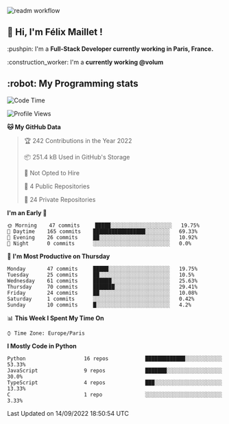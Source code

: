 ![readm workflow](https://github.com/fmaillet24/fmaillet24/actions/workflows/main.yml/badge.svg)

<h2>👋 Hi, I'm Félix Maillet !</h2>

<p>:pushpin: I'm a <strong>Full-Stack Developer currently working in Paris, France.</strong></p>
<p>:construction_worker: I'm a <strong>currently working @volum</strong></p>

<h2>:robot: My Programming stats</h2>

<!--START_SECTION:waka-->
![Code Time](http://img.shields.io/badge/Code%20Time-223%20hrs%2022%20mins-blue)

![Profile Views](http://img.shields.io/badge/Profile%20Views-0-blue)

**🐱 My GitHub Data** 

> 🏆 242 Contributions in the Year 2022
 > 
> 📦 251.4 kB Used in GitHub's Storage 
 > 
> 🚫 Not Opted to Hire
 > 
> 📜 4 Public Repositories 
 > 
> 🔑 24 Private Repositories  
 > 
**I'm an Early 🐤** 

```text
🌞 Morning    47 commits     █████░░░░░░░░░░░░░░░░░░░░   19.75% 
🌆 Daytime    165 commits    █████████████████░░░░░░░░   69.33% 
🌃 Evening    26 commits     ██░░░░░░░░░░░░░░░░░░░░░░░   10.92% 
🌙 Night      0 commits      ░░░░░░░░░░░░░░░░░░░░░░░░░   0.0%

```
📅 **I'm Most Productive on Thursday** 

```text
Monday       47 commits     █████░░░░░░░░░░░░░░░░░░░░   19.75% 
Tuesday      25 commits     ██░░░░░░░░░░░░░░░░░░░░░░░   10.5% 
Wednesday    61 commits     ██████░░░░░░░░░░░░░░░░░░░   25.63% 
Thursday     70 commits     ███████░░░░░░░░░░░░░░░░░░   29.41% 
Friday       24 commits     ██░░░░░░░░░░░░░░░░░░░░░░░   10.08% 
Saturday     1 commits      ░░░░░░░░░░░░░░░░░░░░░░░░░   0.42% 
Sunday       10 commits     █░░░░░░░░░░░░░░░░░░░░░░░░   4.2%

```


📊 **This Week I Spent My Time On** 

```text
⌚︎ Time Zone: Europe/Paris

```

**I Mostly Code in Python** 

```text
Python                   16 repos            █████████████░░░░░░░░░░░░   53.33% 
JavaScript               9 repos             ███████░░░░░░░░░░░░░░░░░░   30.0% 
TypeScript               4 repos             ███░░░░░░░░░░░░░░░░░░░░░░   13.33% 
C                        1 repo              ░░░░░░░░░░░░░░░░░░░░░░░░░   3.33%

```



 Last Updated on 14/09/2022 18:50:54 UTC
<!--END_SECTION:waka-->
